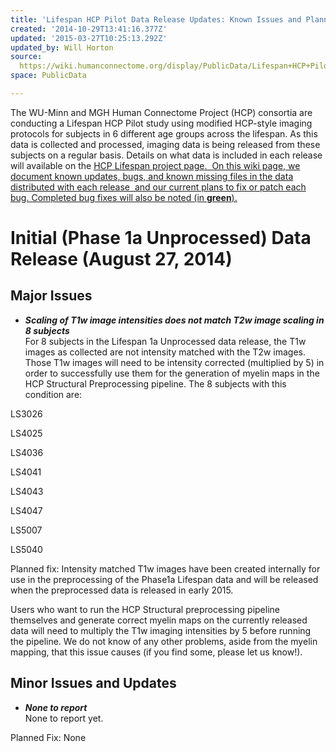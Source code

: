 ```yaml
---
title: 'Lifespan HCP Pilot Data Release Updates: Known Issues and Planned Fixes'
created: '2014-10-29T13:41:16.377Z'
updated: '2015-03-27T10:25:13.292Z'
updated_by: Will Horton
source: 
  https://wiki.humanconnectome.org/display/PublicData/Lifespan+HCP+Pilot+Data+Release+Updates%3A+Known+Issues+and+Planned+Fixes
space: PublicData

---
```

The WU-Minn and MGH Human Connectome Project (HCP) consortia are conducting a Lifespan HCP Pilot study using modified HCP-style imaging protocols for subjects in 6 different age groups across the lifespan. As this data is collected and processed, imaging data is being released from these subjects on a regular basis. Details on what data is included in each release will available on the [HCP Lifespan project page](http://lifespan.humanconnectome.org/)[.  On this wiki page, we document known updates, bugs, and known missing files in the data distributed with each release  and our current plans to fix or patch each bug. Completed bug fixes will also be noted (in **green**).](https://wiki.humanconnectome.org/humanconnectome.org/documentation/) 

# Initial (Phase 1a Unprocessed) Data Release (August 27, 2014)

## **Major Issues**

* ***Scaling of T1w image intensities does not match T2w image scaling in 8 subjects***  
For 8 subjects in the Lifespan 1a Unprocessed data release, the T1w images as collected are not intensity matched with the T2w images. Those T1w images will need to be intensity corrected (multiplied by 5) in order to successfully use them for the generation of myelin maps in the HCP Structural Preprocessing pipeline. The 8 subjects with this condition are:

LS3026

LS4025

LS4036

LS4041

LS4043

LS4047

LS5007

LS5040  
  


Planned fix: Intensity matched T1w images have been created internally for use in the preprocessing of the Phase1a Lifespan data and will be released when the preprocessed data is released in early 2015.   


Users who want to run the HCP Structural preprocessing pipeline themselves and generate correct myelin maps on the currently released data will need to multiply the T1w imaging intensities by 5 before running the pipeline. We do not know of any other problems, aside from the myelin mapping, that this issue causes (if you find some, please let us know!).

## **Minor Issues and Updates**

* ***None to report***  
None to report yet.  
  
Planned Fix: None
